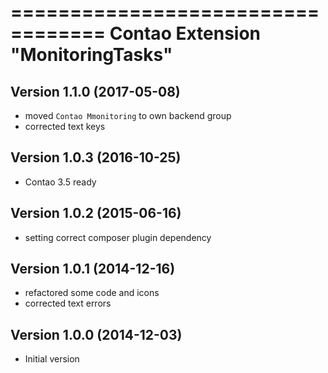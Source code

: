 ==================================
Contao Extension "MonitoringTasks"
==================================

Version 1.1.0 (2017-05-08)
--------------------------
- moved `Contao Mmonitoring` to own backend group
- corrected text keys

Version 1.0.3 (2016-10-25)
--------------------------
- Contao 3.5 ready

Version 1.0.2 (2015-06-16)
--------------------------
- setting correct composer plugin dependency

Version 1.0.1 (2014-12-16)
--------------------------
- refactored some code and icons
- corrected text errors

Version 1.0.0 (2014-12-03)
--------------------------
- Initial version